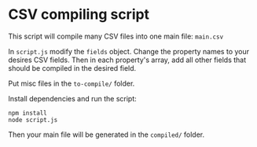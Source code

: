 # CSV compiling script

This script will compile many CSV files into one main file: `main.csv`

In `script.js` modify the `fields` object.
Change the property names to your desires CSV fields.
Then in each property's array, add all other fields that should be compiled in the desired field.

Put misc files in the `to-compile/` folder.

Install dependencies and run the script:
```
npm install
node script.js
```
Then your main file will be generated in the `compiled/` folder.
